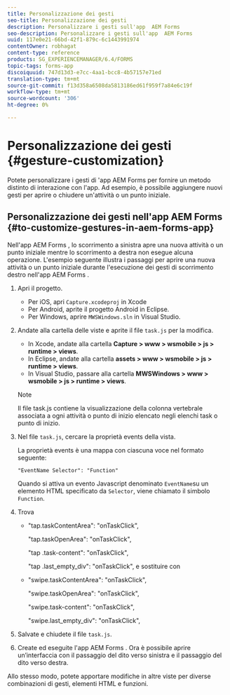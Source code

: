 ```yaml
---
title: Personalizzazione dei gesti
seo-title: Personalizzazione dei gesti
description: Personalizzare i gesti sull'app  AEM Forms
seo-description: Personalizzare i gesti sull'app  AEM Forms
uuid: 117e0e21-66bd-42f1-879c-6c1443991974
contentOwner: robhagat
content-type: reference
products: SG_EXPERIENCEMANAGER/6.4/FORMS
topic-tags: forms-app
discoiquuid: 747d13d3-e7cc-4aa1-bcc8-4b57157e71ed
translation-type: tm+mt
source-git-commit: f13d358a6508da5813186ed61f959f7a84e6c19f
workflow-type: tm+mt
source-wordcount: '306'
ht-degree: 0%

---
```



# Personalizzazione dei gesti {#gesture-customization}

Potete personalizzare i gesti di &#39;app AEM Forms per fornire un metodo distinto di interazione con l&#39;app. Ad esempio, è possibile aggiungere nuovi gesti per aprire o chiudere un&#39;attività o un punto iniziale.

## Personalizzazione dei gesti nell&#39;app  AEM Forms {#to-customize-gestures-in-aem-forms-app}

Nell&#39;app AEM Forms , lo scorrimento a sinistra apre una nuova attività o un punto iniziale mentre lo scorrimento a destra non esegue alcuna operazione. L&#39;esempio seguente illustra i passaggi per aprire una nuova attività o un punto iniziale durante l&#39;esecuzione dei gesti di scorrimento destro nell&#39;app AEM Forms .

1. Apri il progetto.

   * Per iOS, apri `Capture.xcodeproj` in Xcode
   * Per Android, aprite il progetto Android in Eclipse.
   * Per Windows, aprire `MWSWindows.sln` in Visual Studio.

1. Andate alla cartella delle viste e aprite il file `task.js` per la modifica.

   * In Xcode, andate alla cartella **Capture > www > wsmobile > js > runtime > views**.
   * In Eclipse, andate alla cartella **assets > www > wsmobile > js > runtime > views**.
   * In Visual Studio, passare alla cartella **MWSWindows > www > wsmobile > js > runtime > views**.

   >[!NOTE]
   >
   >Il file task.js contiene la visualizzazione della colonna vertebrale associata a ogni attività o punto di inizio elencato negli elenchi task o punto di inizio.

1. Nel file `task.js`, cercare la proprietà events della vista.

   La proprietà events è una mappa con ciascuna voce nel formato seguente:

   `"EventName Selector": "Function"`

   Quando si attiva un evento Javascript denominato `EventName`su un elemento HTML specificato da `Selector`, viene chiamato il simbolo `Function`.

1. Trova

   * &quot;tap.taskContentArea&quot;: &quot;onTaskClick&quot;,

      &quot;tap.taskOpenArea&quot;: &quot;onTaskClick&quot;,

      &quot;tap .task-content&quot;: &quot;onTaskClick&quot;,

      &quot;tap .last_empty_div&quot;: &quot;onTaskClick&quot;,
   e sostituire con

   * &quot;swipe.taskContentArea&quot;: &quot;onTaskClick&quot;,

      &quot;swipe.taskOpenArea&quot;: &quot;onTaskClick&quot;,

      &quot;swipe.task-content&quot;: &quot;onTaskClick&quot;,

      &quot;swipe.last_empty_div&quot;: &quot;onTaskClick&quot;,


1. Salvate e chiudete il file `task.js`.
1. Create ed eseguite l&#39;app AEM Forms . Ora è possibile aprire un’interfaccia con il passaggio del dito verso sinistra e il passaggio del dito verso destra.

Allo stesso modo, potete apportare modifiche in altre viste per diverse combinazioni di gesti, elementi HTML e funzioni.

